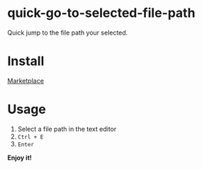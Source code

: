 # quick-go-to-selected-file-path

Quick jump to the file path your selected.

# Install
[Marketplace](https://marketplace.visualstudio.com/items?itemName=duXing.quick-go-to-selected-file-path)

# Usage
1. Select a file path in the text editor
2. `Ctrl + E`
3. `Enter`

**Enjoy it!**